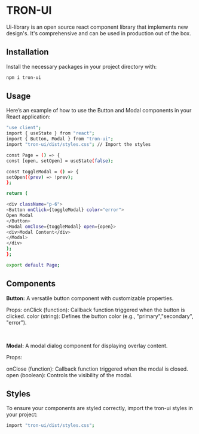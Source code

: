 # TRON-UI

Ui-library is an open source react component library that implements new design's. It's comprehensive and can be used in production out of the box.

## Installation

Install the necessary packages in your project directory with:

```bash
npm i tron-ui
```

## Usage

Here’s an example of how to use the Button and Modal components in your React application:

```bash
"use client";
import { useState } from "react";
import { Button, Modal } from "tron-ui";
import "tron-ui/dist/styles.css"; // Import the styles

const Page = () => {
const [open, setOpen] = useState(false);

const toggleModal = () => {
setOpen((prev) => !prev);
};

return (

<div className="p-6">
<Button onClick={toggleModal} color="error">
Open Modal
</Button>
<Modal onClose={toggleModal} open={open}>
<div>Modal Content</div>
</Modal>
</div>
);
};

export default Page;
```

## Components

<b>Button:</b>
A versatile button component with customizable properties.

Props:
onClick (function): Callback function triggered when the button is clicked.
color (string): Defines the button color (e.g., "primary","secondary", "error").

<br>

<b>Modal:</b>
A modal dialog component for displaying overlay content.

Props:

onClose (function): Callback function triggered when the modal is closed.
open (boolean): Controls the visibility of the modal.

## Styles

To ensure your components are styled correctly, import the tron-ui styles in your project:

```bash
import "tron-ui/dist/styles.css";
```
